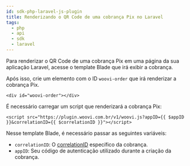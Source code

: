 ```yaml
---
id: sdk-php-laravel-js-plugin
title: Renderizando o QR Code de uma cobrança Pix no Laravel
tags:
  - php
  - api
  - sdk
  - laravel
---
```


Para renderizar o QR Code de uma cobrança Pix em uma página da sua aplicação Laravel, acesse o template Blade que irá exibir a cobrança.

Após isso, crie um elemento com o ID `woovi-order` que irá renderizar a cobrança Pix.

```blade
<div id="woovi-order"></div>
```

É necessário carregar um script que renderizará a cobrança Pix:

```blade
<script src="https://plugin.woovi.com.br/v1/woovi.js?appID={{ $appID }}&correlationID={{ $correlationID }}"></script>
```

Nesse template Blade, é necessário passar as seguintes variáveis:
- `correlationID`: O [correlationID](../../../../concepts/correlation-id.md) específico da cobrança.
- `appID`: Seu código de autenticação utilizado durante a criação da cobrança.
